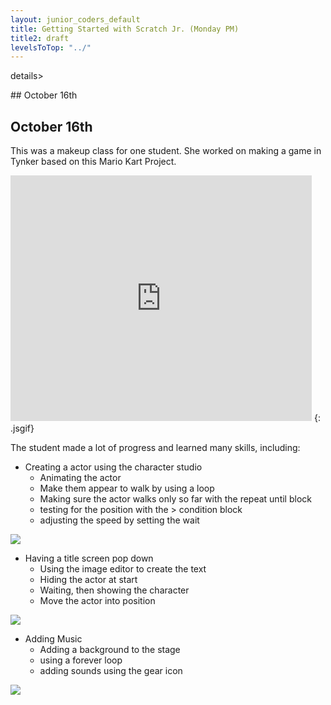 ```yaml
---
layout: junior_coders_default
title: Getting Started with Scratch Jr. (Monday PM)
title2: draft
levelsToTop: "../"
---
```



details>
<summary>## October 16th
</summary>

## October 16th

This was a makeup class for one student. She worked on making a game in Tynker based on this Mario Kart Project. 

<iframe src="https://forkphorus.github.io/embed.html?id=420456768&auto-start=false&light-content=false" width="482" height="393" allowfullscreen="true" allowtransparency="true" style="border:none;"></iframe>
{: .jsgif}


The student made a lot of progress and learned many skills, including:

* Creating a actor using the character studio
  * Animating the actor
  * Make them appear to walk by using a loop
  * Making sure the actor walks only so far with the repeat until block
  * testing for the position with the > condition block
  * adjusting the speed by setting the wait


![](https://i.imgur.com/IWdAKfE.jpg)

* Having a title screen pop down 
  * Using the image editor to create the text
  * Hiding the actor at start 
  * Waiting, then showing the character 
  * Move the actor into position


![](https://i.imgur.com/OXTVEub.jpg)

* Adding Music 
  * Adding a background to the stage
  * using a forever loop
  * adding sounds using the gear icon

![](https://i.imgur.com/7GWRYO8.jpg)

</details>